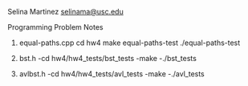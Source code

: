 Selina Martinez selinama@usc.edu

Programming Problem Notes

1. equal-paths.cpp
cd hw4
make equal-paths-test
./equal-paths-test

2. bst.h
-cd hw4/hw4_tests/bst_tests
-make
-./bst_tests

3. avlbst.h
-cd hw4/hw4_tests/avl_tests
-make
-./avl_tests